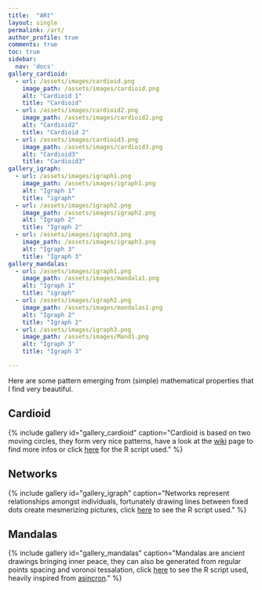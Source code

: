 ```yaml
---
title:  "ARt"
layout: single
permalink: /art/
author_profile: true
comments: true
toc: true
sidebar:
  nav: 'docs'
gallery_cardioid:
  - url: /assets/images/cardioid.png
    image_path: /assets/images/cardioid.png
    alt: "Cardioid 1"
    title: "Cardioid"
  - url: /assets/images/cardioid2.png
    image_path: /assets/images/cardioid2.png
    alt: "Cardioid2"
    title: "Cardioid 2"
  - url: /assets/images/cardioid3.png
    image_path: /assets/images/cardioid3.png
    alt: "Cardioid3"
    title: "Cardioid3"
gallery_igraph:
  - url: /assets/images/igraph1.png
    image_path: /assets/images/igraph1.png
    alt: "Igraph 1"
    title: "igraph"
  - url: /assets/images/igraph2.png
    image_path: /assets/images/igraph2.png
    alt: "Igraph 2"
    title: "Igraph 2"
  - url: /assets/images/igraph3.png
    image_path: /assets/images/igraph3.png
    alt: "Igraph 3"
    title: "Igraph 3"
gallery_mandalas:
  - url: /assets/images/igraph1.png
    image_path: /assets/images/mandala1.png
    alt: "Igraph 1"
    title: "igraph"
  - url: /assets/images/igraph2.png
    image_path: /assets/images/mandalas1.png
    alt: "Igraph 2"
    title: "Igraph 2"
  - url: /assets/images/igraph3.png
    image_path: /assets/images/Mand1.png
    alt: "Igraph 3"
    title: "Igraph 3"

---
```



Here are some pattern emerging from (simple) mathematical properties that I find very beautiful. 

## Cardioid

{% include gallery id="gallery_cardioid" caption="Cardioid is based on two moving circles, they form very nice patterns, have a look at the [wiki](https://en.wikipedia.org/wiki/Cardioid) page to find more infos or click [here](https://github.com/lionel68/lionel68.github.io/blob/master/_art_script/cardioid.R) for the R script used." %}

## Networks

{% include gallery id="gallery_igraph" caption="Networks represent relationships amongst individuals, fortunately drawing lines between fixed dots create mesmerizing pictures, click [here](https://github.com/lionel68/lionel68.github.io/blob/master/_art_script/cardioid.R) to see the R script used." %}

## Mandalas

{% include gallery id="gallery_mandalas" caption="Mandalas are ancient drawings bringing inner peace, they can also be generated from regular points spacing and voronoi tessalation, click [here](https://github.com/lionel68/mandalas) to see the R script used, heavily inspired from [asincron](https://fronkonstin.com/about/)." %}
